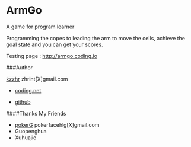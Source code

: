 ArmGo
=====

A game for program learner

Programming the copes to leading the arm to move the cells, achieve the goal state and you can get your scores.

Testing page : http://armgo.coding.io

###Author

[kzzhr](http://dashayu.tk/) zhrlnt[X]gmail.com

- [coding.net](https://coding.net/u/kzzhr)

- [github](https://github.com/micln) 

####Thanks My Friends

- [pokerG](https://github.com/pokerG) pokerfacehlg[X]gmail.com
- Guopenghua
- Xuhuajie

